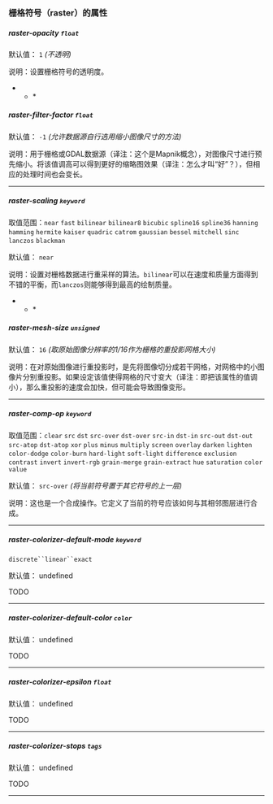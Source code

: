 ### 栅格符号（raster）的属性

##### raster-opacity `float`

默认值： `1` _(不透明)_

说明：设置栅格符号的透明度。

* * * 
##### raster-filter-factor `float`

默认值： `-1`  _(允许数据源自行选用缩小图像尺寸的方法)_

说明：用于栅格或GDAL数据源（译注：这个是Mapnik概念），对图像尺寸进行预先缩小。将该值调高可以得到更好的缩略图效果（译注：怎么才叫“好”？），但相应的处理时间也会变长。

* * *

##### raster-scaling `keyword`

取值范围：`near` `fast` `bilinear` `bilinear8` `bicubic` `spline16` `spline36` `hanning` `hamming` `hermite` `kaiser` `quadric` `catrom` `gaussian` `bessel` `mitchell` `sinc` `lanczos` `blackman`

默认值： `near`

说明：设置对栅格数据进行重采样的算法。`bilinear`可以在速度和质量方面得到不错的平衡，而`lanczos`则能够得到最高的绘制质量。

* * * 
##### raster-mesh-size `unsigned`

默认值： `16` _(取原始图像分辨率的1/16作为栅格的重投影网格大小)_

说明：在对原始图像进行重投影时，是先将图像切分成若干网格，对网格中的小图像片分别重投影。如果设定该值使得网格的尺寸变大（译注：即把该属性的值调小），那么重投影的速度会加快，但可能会导致图像变形。

* * *

##### raster-comp-op `keyword`

取值范围：`clear` `src` `dst` `src-over` `dst-over` `src-in` `dst-in` `src-out` `dst-out` `src-atop` `dst-atop` `xor` `plus` `minus` `multiply` `screen` `overlay` `darken` `lighten` `color-dodge` `color-burn` `hard-light` `soft-light` `difference` `exclusion` `contrast` `invert` `invert-rgb` `grain-merge` `grain-extract` `hue` `saturation` `color` `value`

默认值： `src-over` _(将当前符号置于其它符号的上一层)_

说明：这也是一个合成操作。它定义了当前的符号应该如何与其相邻图层进行合成。

* * *

##### raster-colorizer-default-mode `keyword`

`discrete``linear``exact`

默认值： undefined

TODO

* * *

##### raster-colorizer-default-color `color`

默认值： undefined

TODO

* * *

##### raster-colorizer-epsilon `float`

默认值： undefined

TODO

* * *

##### raster-colorizer-stops `tags`

默认值： undefined

TODO

* * *

